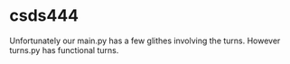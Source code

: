 # csds444

Unfortunately our main.py has a few glithes involving the turns. However turns.py has functional turns.
